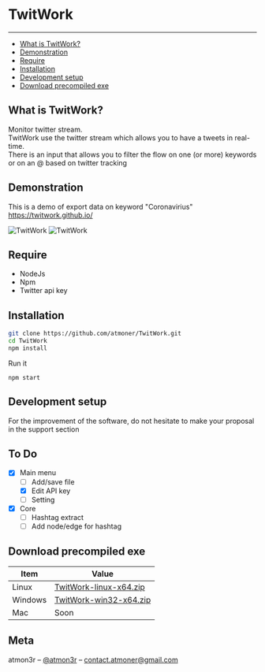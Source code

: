 # TwitWork

* * *

*   [What is TwitWork?](#what-is-twitwork "What is TwitWork?")
*   [Demonstration](#demonstration "Demonstration")
*   [Require](#require "Require")
*   [Installation](#installation "Installation")
*   [Development setup](#development-setup "Development setup")
*   [Download precompiled exe](#download-precompiled-exe "Download precompiled exe")


## What is TwitWork? 
Monitor twitter stream.  
TwitWork use the twitter stream which allows you to have a tweets in real-time.  
There is an input that allows you to filter the flow on one (or more) keywords or on an @ based on twitter tracking

## Demonstration
This is a demo of export data on keyword "Coronavirius"  
https://twitwork.github.io/

![TwitWork](https://s5.gifyu.com/images/ezgif-6-24a9642e1e53.gif)
![TwitWork](https://i.imgur.com/Tq0RSv4.jpg)


## Require

 - NodeJs 
 - Npm 
 - Twitter api key

## Installation

```sh
git clone https://github.com/atmoner/TwitWork.git
cd TwitWork
npm install
```
Run it
```
npm start
```
## Development setup
  
For the improvement of the software, do not hesitate to make your proposal in the support section 

## To Do 
 - [x] Main menu
 	 - [ ] Add/save file
	 - [x] Edit API key
   - [ ] Setting
 - [x] Core
	 - [ ] Hashtag extract
	 - [ ] Add node/edge for hashtag
	 
## Download precompiled exe

| Item      | Value |
| --------- | -----|
| Linux  | [TwitWork-linux-x64.zip](https://github.com/atmoner/TwitWork/releases/download/V1.1/TwitWork-linux-x64.zip "TwitWork-linux-x64.zip") |
| Windows     | [TwitWork-win32-x64.zip](https://github.com/atmoner/TwitWork/releases/download/V1.1/TwitWork-win32-x64.zip "TwitWork-win32-x64.zip") |
| Mac      |   Soon |	 
 
## Meta

atmon3r – [@atmon3r](https://twitter.com/atmon3r) – contact.atmoner@gmail.com  
